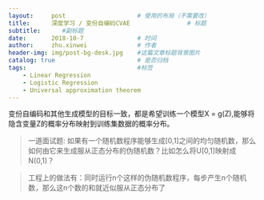 ```yaml
---
layout:     post   				    # 使用的布局（不需要改）
title:      深度学习 / 变份自编码CVAE 				# 标题 
subtitle:      #副标题
date:       2018-10-7 				# 时间
author:     zhu.xinwei 		    	# 作者
header-img: img/post-bg-desk.jpg 	#这篇文章标题背景图片
catalog: true 						# 是否归档
tags:								#标签
    - Linear Regression
    - Logistic Regression
    - Universal approximation theorem
---
```



变份自编码和其他生成模型的目标一致，都是希望训练一个模型X = g(Z),能够将隐含变量Z的概率分布映射到训练集数据的概率分布。 


> 一道面试题: 如果有一个随机数程序能够生成[0,1]之间的均匀随机数，那么如何由它来生成服从正态分布的伪随机数？比如怎么将U[0,1]映射成N(0,1)？

> 工程上的做法有：同时运行n个这样的伪随机数程序，每步产生n个随机数，那么这n个数的和就近似服从正态分布了